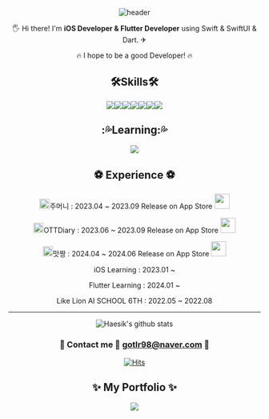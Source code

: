 
<div align=center>
  
![header](https://capsule-render.vercel.app/api?type=waving&color=gradient&customColorList=0,2,2,5,30&height=300&section=header&text=JangHaeSik&fontSize=50&descSize=30&rotate=5&animation=twinkling)
  
</div>

<div align=center>

🖐 Hi there! I'm **iOS Developer & Flutter Developer** using Swift & SwiftUI & Dart. ✈

🔥 I hope to be a good Developer! 🔥  

<h2 align="center">🛠Skills🛠</h1>

<div align="center"><img src="https://img.shields.io/badge/iOS-000000?style=for-the-badge&logo=iOS&logoColor=white"><img src="https://img.shields.io/badge/swift-F05138?style=for-the-badge&logo=swift&logoColor=white"><img src="https://img.shields.io/badge/Firebase-FFCA28?style=for-the-badge&logo=Firebase&logoColor=white"><img src="https://img.shields.io/badge/MySQL-4479A1?style=for-the-badge&logo=MySQL&logoColor=white"><img src="https://img.shields.io/badge/PostgreSQL-4169E1?style=for-the-badge&logo=PostgreSQL&logoColor=white"><img src="https://img.shields.io/badge/Python-3776AB?style=for-the-badge&logo=Python&logoColor=white"><img src="https://img.shields.io/badge/Realm-39477F?style=for-the-badge&logo=Realm&logoColor=white"></div>

<h2 align="center">:💦Learning:💦</h1>

<div align="center"><img src="https://img.shields.io/badge/Flutter-02569B?style=for-the-badge&logo=Flutter&logoColor=white"></div>
  
 <h2 align="center">⚽️ Experience ⚽️</h1>

<img src="https://user-images.githubusercontent.com/71820857/268476924-81610c99-8a2c-4ddc-91d0-0b3155c24c2b.png" width=20, height=20>주머니 : 2023.04 ~ 2023.09  Release on App Store  <a href="https://apps.apple.com/app/id6466599350"><img src="https://user-images.githubusercontent.com/71820857/267849782-27d8b6ae-13de-484d-89b4-3dc0f94b0d44.png" width=30 height=30></a>

<img src="https://user-images.githubusercontent.com/71820857/267261559-74bf17ce-0e0b-43b8-8ea8-826003d8d8bf.png" width=20, height=20>OTTDiary : 2023.06 ~ 2023.09  Release on App Store  <a href="https://apps.apple.com/kr/app/ottdiary/id6465794081"><img src="https://user-images.githubusercontent.com/71820857/267849782-27d8b6ae-13de-484d-89b4-3dc0f94b0d44.png" width=30 height=30></a>

<img src="https://github.com/gotlr98/gotlr98/assets/71820857/e8f24d2c-115a-497e-a9cb-0590ef62fc82" width=20, height=20>맛짱 : 2024.04 ~ 2024.06  Release on App Store  <a href="https://apps.apple.com/us/app/%EB%A7%9B%EC%A7%B1/id6504390070"><img src="https://user-images.githubusercontent.com/71820857/267849782-27d8b6ae-13de-484d-89b4-3dc0f94b0d44.png" width=30 height=30></a>

iOS Learning : 2023.01 ~

Flutter Learning : 2024.01 ~
  
Like Lion AI SCHOOL 6TH : 2022.05 ~ 2022.08



---------------------

![Haesik's github stats](https://github-readme-stats.vercel.app/api?username=gotlr98&show_icons=true&color=#B897FF)
### 📩 Contact me 💨 gotlr98@naver.com 📩 

[![Hits](https://hits.seeyoufarm.com/api/count/incr/badge.svg?url=https%3A%2F%2Fgithub.com%2FMoomi98%2Fhit-counter&count_bg=%23628EED&title_bg=%23555555&icon=&icon_color=%23C4B2B2&title=hits&edge_flat=false)](https://hits.seeyoufarm.com)

## ✨ My Portfolio ✨
 <a href="https://www.notion.so/5642dfca5c7140118db3e4f636ce013e?pvs=4"><img src="https://img.shields.io/badge/Notion-000000?style=for-the-badge&logo=Notion&logoColor=#222222"></a>

</div>
